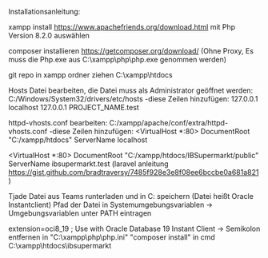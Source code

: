 Installationsanleitung:

xampp install https://www.apachefriends.org/download.html mit Php Version 8.2.0 auswählen

composer installieren https://getcomposer.org/download/ (Ohne Proxy, Es muss die Php.exe aus C:\xampp\php\php.exe genommen werden)

git repo in xampp ordner ziehen C:\xampp\htdocs

Hosts Datei bearbeiten, die Datei muss als Administrator geöffnet werden: C:/Windows/System32/drivers/etc/hosts
-diese Zeilen hinzufügen: 
127.0.0.1	localhost
127.0.0.1	PROJECT_NAME.test

httpd-vhosts.conf bearbeiten: C:/xampp/apache/conf/extra/httpd-vhosts.conf
-diese Zeilen hinzufügen:
<VirtualHost *:80>
    DocumentRoot "C:/xampp/htdocs"
    ServerName localhost
</VirtualHost>

<VirtualHost *:80>
    DocumentRoot "C:/xampp/htdocs/IBSupermarkt/public"
    ServerName ibsupermarkt.test
 </VirtualHost>
(laravel anleitung https://gist.github.com/bradtraversy/7485f928e3e8f08ee6bccbe0a681a821)

Tjade Datei aus Teams runterladen und in C: speichern (Datei heißt Oracle Instantclient)
Pfad der Datei in Systemumgebungsvariablen → Umgebungsvariablen unter PATH eintragen

extension=oci8_19  ; Use with Oracle Database 19 Instant Client → Semikolon entfernen in "C:\xampp\php\php.ini"
"composer install" in cmd C:\xampp\htdocs\ibsupermarkt